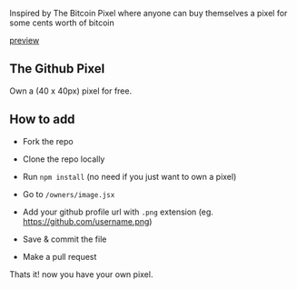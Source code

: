 Inspired by The Bitcoin Pixel where anyone can buy themselves a pixel for some cents worth of bitcoin

[preview](/public/preview.png)

## The Github Pixel

Own a (40 x 40px) pixel for free.

## How to add

- Fork the repo
- Clone the repo locally
- Run `npm install` (no need if you just want to own a pixel)

- Go to `/owners/image.jsx`
- Add your github profile url with `.png` extension (eg. https://github.com/username.png)
- Save & commit the file
- Make a pull request

Thats it! now you have your own pixel.